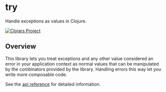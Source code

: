 # try

Handle exceptions as values in Clojure.

[![Clojars Project](http://clojars.org/anler/try/latest-version.svg)](http://clojars.org/anler/try)

## Overview

This library lets you treat exceptions and any other value considered
an error in your application context as normal values that can be
manipulated by the combinators provided by the library. Handling
errors this way let you write more composable code.

See the [api reference](https://anler.github.io/try/) for detailed information.
